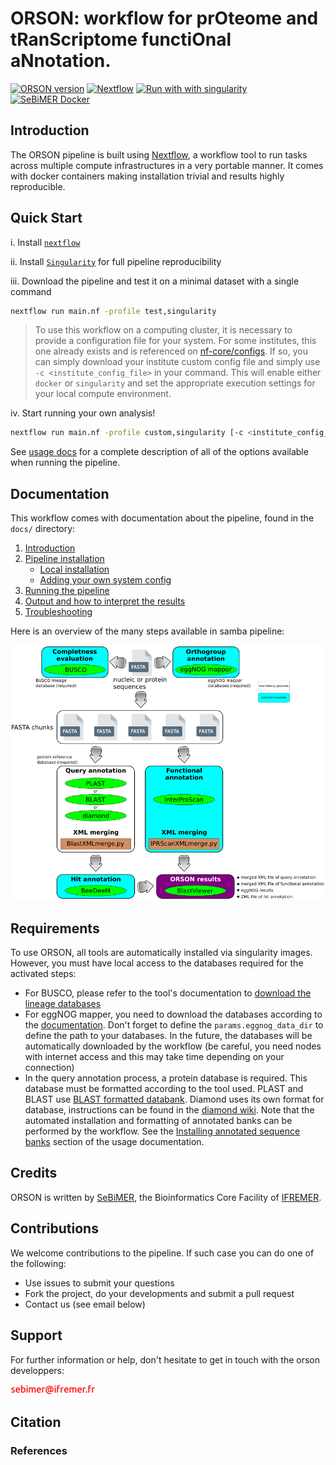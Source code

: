 # **ORSON: workflow for prOteome and tRanScriptome functiOnal aNnotation**.

[![ORSON version](https://img.shields.io/badge/ORSON%20version-beta-red?labelColor=000000)](https://gitlab.ifremer.fr/bioinfo/orson)
[![Nextflow](https://img.shields.io/badge/nextflow-%E2%89%A520.10.0-23aa62.svg?labelColor=000000)](https://www.nextflow.io/)
[![Run with with singularity](https://img.shields.io/badge/run%20with-singularity-1d355c.svg?labelColor=000000)](https://sylabs.io/docs/)
[![SeBiMER Docker](https://img.shields.io/badge/docker%20build-SeBiMER-yellow?labelColor=000000)](https://hub.docker.com/u/sebimer)

## Introduction

The ORSON pipeline is built using [Nextflow](https://www.nextflow.io), a workflow tool to run tasks across multiple compute infrastructures in a very portable manner. It comes with docker containers making installation trivial and results highly reproducible.

## Quick Start

i. Install [`nextflow`](https://www.nextflow.io/docs/latest/getstarted.html#installation)

ii. Install [`Singularity`](https://www.sylabs.io/guides/3.0/user-guide/) for full pipeline reproducibility

iii. Download the pipeline and test it on a minimal dataset with a single command

```bash
nextflow run main.nf -profile test,singularity
```

> To use this workflow on a computing cluster, it is necessary to provide a configuration file for your system. For some institutes, this one already exists and is referenced on [nf-core/configs](https://github.com/nf-core/configs#documentation). If so, you can simply download your institute custom config file and simply use `-c <institute_config_file>` in your command. This will enable either `docker` or `singularity` and set the appropriate execution settings for your local compute environment.

iv. Start running your own analysis!

```bash
nextflow run main.nf -profile custom,singularity [-c <institute_config_file>]
```

See [usage docs](docs/usage.md) for a complete description of all of the options available when running the pipeline.

## Documentation

This workflow comes with documentation about the pipeline, found in the `docs/` directory:

1. [Introduction](docs/usage.md#introduction)
2. [Pipeline installation](docs/usage.md#install-the-pipeline)
    * [Local installation](docs/usage.md#local-installation)
    * [Adding your own system config](docs/usage.md#your-own-config)
3. [Running the pipeline](docs/usage.md#running-the-pipeline)
4. [Output and how to interpret the results](docs/output.md)
5. [Troubleshooting](docs/troubleshooting.md)

Here is an overview of the many steps available in samba pipeline:

![ORSON](docs/images/ORSON_workflow.png)

## Requirements

To use ORSON, all tools are automatically installed via singularity images. However, you must have local access to the databases required for the activated steps:

- For BUSCO, please refer to the tool's documentation to [download the lineage databases](https://busco.ezlab.org/busco_userguide.html#download-and-automated-update)
- For eggNOG mapper, you need to download the databases according to the [documentation](https://github.com/eggnogdb/eggnog-mapper/wiki/eggNOG-mapper-v2.1.0#setup). Don't forget to define the `params.eggnog_data_dir` to define the path to your databases. In the future, the databases will be automatically downloaded by the workflow (be careful, you need nodes with internet access and this may take time depending on your connection) 
- In the query annotation process, a protein database is required. This database must be formatted according to the tool used. PLAST and BLAST use [BLAST formatted databank](https://www.ncbi.nlm.nih.gov/books/NBK279688/). Diamond uses its own format for database, instructions can be found in the [diamond wiki](https://github.com/bbuchfink/diamond/wiki). Note that the automated installation and formatting of annotated banks can be performed by the workflow. See the [Installing annotated sequence banks](/docs/usage.md#installing-annotated-sequence-banks) section of the usage documentation.

  
## Credits

ORSON is written by [SeBiMER](https://ifremer-bioinformatics.github.io/), the Bioinformatics Core Facility of [IFREMER](https://wwz.ifremer.fr/en/).

## Contributions

We welcome contributions to the pipeline. If such case you can do one of the following:
* Use issues to submit your questions 
* Fork the project, do your developments and submit a pull request
* Contact us (see email below) 

## Support

For further information or help, don't hesitate to get in touch with the orson developpers: 

![sebimer email](assets/sebimer-email.png)

## Citation

<!-- If you use this workflow for your analysis, please cite it using the following doi: [10.5281/zenodo.XXXXXX](https://doi.org/10.5281/zenodo.XXXXXX) -->

### References 

